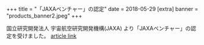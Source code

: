 +++
title = "「JAXAベンチャー」の認定"
date = 2018-05-29
[extra]
banner = "products_banner2.jpeg"
+++

国立研究開発法人 宇宙航空研究開発機構(JAXA) より「JAXAベンチャー」の認定を受けました。
[article link](http://aerospacebiz.jaxa.jp/venture/)  


